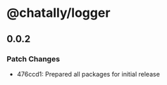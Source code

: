 # @chatally/logger

## 0.0.2

### Patch Changes

- 476ccd1: Prepared all packages for initial release
